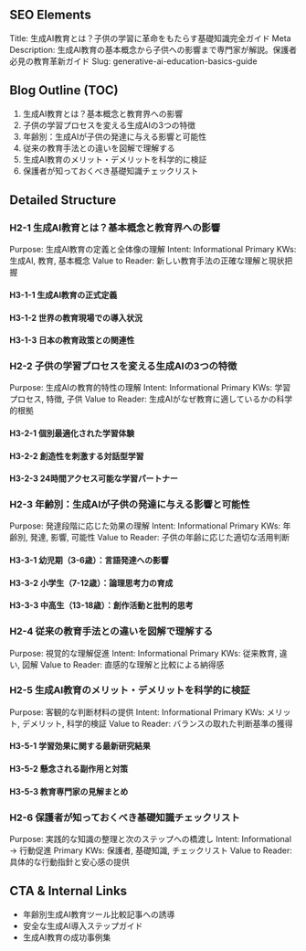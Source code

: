 ## SEO Elements
Title: 生成AI教育とは？子供の学習に革命をもたらす基礎知識完全ガイド
Meta Description: 生成AI教育の基本概念から子供への影響まで専門家が解説。保護者必見の教育革新ガイド
Slug: generative-ai-education-basics-guide

## Blog Outline (TOC)
1. 生成AI教育とは？基本概念と教育界への影響
2. 子供の学習プロセスを変える生成AIの3つの特徴
3. 年齢別：生成AIが子供の発達に与える影響と可能性
4. 従来の教育手法との違いを図解で理解する
5. 生成AI教育のメリット・デメリットを科学的に検証
6. 保護者が知っておくべき基礎知識チェックリスト

## Detailed Structure

### H2-1 生成AI教育とは？基本概念と教育界への影響
Purpose: 生成AI教育の定義と全体像の理解
Intent: Informational
Primary KWs: 生成AI, 教育, 基本概念
Value to Reader: 新しい教育手法の正確な理解と現状把握

#### H3-1-1 生成AI教育の正式定義
#### H3-1-2 世界の教育現場での導入状況
#### H3-1-3 日本の教育政策との関連性

### H2-2 子供の学習プロセスを変える生成AIの3つの特徴
Purpose: 生成AIの教育的特性の理解
Intent: Informational
Primary KWs: 学習プロセス, 特徴, 子供
Value to Reader: 生成AIがなぜ教育に適しているかの科学的根拠

#### H3-2-1 個別最適化された学習体験
#### H3-2-2 創造性を刺激する対話型学習
#### H3-2-3 24時間アクセス可能な学習パートナー

### H2-3 年齢別：生成AIが子供の発達に与える影響と可能性
Purpose: 発達段階に応じた効果の理解
Intent: Informational
Primary KWs: 年齢別, 発達, 影響, 可能性
Value to Reader: 子供の年齢に応じた適切な活用判断

#### H3-3-1 幼児期（3-6歳）：言語発達への影響
#### H3-3-2 小学生（7-12歳）：論理思考力の育成
#### H3-3-3 中高生（13-18歳）：創作活動と批判的思考

### H2-4 従来の教育手法との違いを図解で理解する
Purpose: 視覚的な理解促進
Intent: Informational
Primary KWs: 従来教育, 違い, 図解
Value to Reader: 直感的な理解と比較による納得感

### H2-5 生成AI教育のメリット・デメリットを科学的に検証
Purpose: 客観的な判断材料の提供
Intent: Informational
Primary KWs: メリット, デメリット, 科学的検証
Value to Reader: バランスの取れた判断基準の獲得

#### H3-5-1 学習効果に関する最新研究結果
#### H3-5-2 懸念される副作用と対策
#### H3-5-3 教育専門家の見解まとめ

### H2-6 保護者が知っておくべき基礎知識チェックリスト
Purpose: 実践的な知識の整理と次のステップへの橋渡し
Intent: Informational → 行動促進
Primary KWs: 保護者, 基礎知識, チェックリスト
Value to Reader: 具体的な行動指針と安心感の提供

## CTA & Internal Links
- 年齢別生成AI教育ツール比較記事への誘導
- 安全な生成AI導入ステップガイド
- 生成AI教育の成功事例集